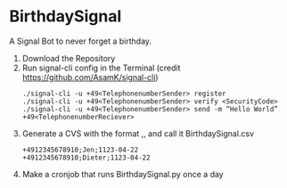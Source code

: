 # BirthdaySignal
A Signal Bot to never forget a birthday.

1. Download the Repository
2. Run signal-cli config in the Terminal (credit https://github.com/AsamK/signal-cli)
   ```
   ./signal-cli -u +49<TelephonenumberSender> register
   ./signal-cli -u +49<TelephonenumberSender> verify <SecurityCode>
   ./signal-cli -u +49<TelephonenumberSender> send -m “Hello World” +49<TelephonenumberReciever>
   ```
5. Generate a CVS with the format <Telefonnummer>,<Name>,<Birthday> and call it BirthdaySignal.csv
   ```
   +4912345678910;Jen;1123-04-22
   +4912345678910;Dieter;1123-04-22
   ```
3. Make a cronjob that runs BirthdaySignal.py once a day
